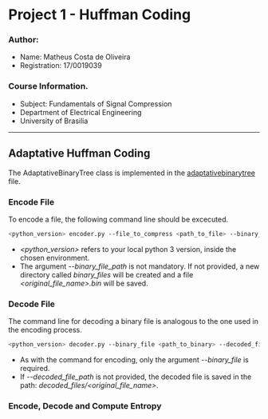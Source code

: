 # Project 1 - Huffman Coding

### Author:
- Name: Matheus Costa de Oliveira
- Registration: 17/0019039

### Course Information.
- Subject: Fundamentals of Signal Compression
- Department of Electrical Engineering
- University of Brasilia
___
## Adaptative Huffman Coding

The AdaptativeBinaryTree class is implemented in the [adaptativebinarytree](adaptativebinarytree.py) file.

### Encode File 
To encode a file, the following command line should be excecuted.

```bash
<python_version> encoder.py --file_to_compress <path_to_file> --binary_file_path <path_for_saving_binary_file>
```

- *<python_version>* refers to your local python 3 version, inside the chosen environment.
- The argument *--binary_file_path* is not mandatory. If not provided, a new directory called *binary_files* will be created and a file *<original_file_name>.bin* will be saved.

### Decode File 
The command line for decoding a binary file is analogous to the one used in the encoding process.

```bash
<python_version> decoder.py --binary_file <path_to_binary> --decoded_file_path <path_for_saving_decoded_file>
```

- As with the command for encoding, only the argument *--binary_file* is required.
- If *--decoded_file_path* is not provided, the decoded file is saved in the path: *decoded_files/<original_file_name>*.

### Encode, Decode and Compute Entropy
